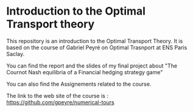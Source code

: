 # Introduction to the Optimal Transport theory

This repository is an introduction to the Optimal Transport Theory.
It is based on the course of Gabriel Peyré on Optimal Trasnport at ENS Paris Saclay.

You can find the report and the slides of my final project about "The Cournot Nash equilibria of a Financial hedging strategy game"

You can also find the Assignements related to the course.

The link to the web site of the course is : https://github.com/gpeyre/numerical-tours
